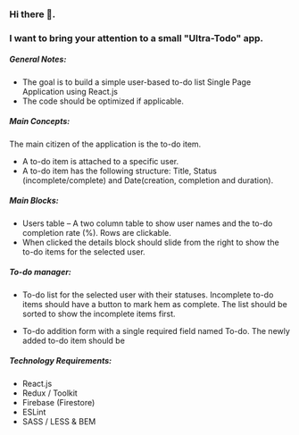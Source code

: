 ### Hi there 👋.  
### I want to bring your attention to a small "Ultra-Todo" app.

##### General Notes:
 - The goal is to build a simple user-based to-do list Single Page Application using React.js
 - The code should be optimized if applicable.
 
##### Main Concepts:
The main citizen of the application is the to-do item.
 - A to-do item is attached to a specific user.
 - A to-do item has the following structure: Title, Status (incomplete/complete) and Date(creation, completion and duration).


##### Main Blocks:
 - Users table – A two column table to show user names and the to-do completion rate (%). Rows are clickable. 
 - When clicked the details block should slide from the right to show the to-do items for the selected user.

##### To-do manager:
 - To-do list for the selected user with their statuses. Incomplete to-do items should have a button to mark hem as complete. The list should be sorted to show the incomplete items first.

 - To-do addition form with a single required field named To-do. The newly added to-do item should be
 
##### Technology Requirements:
 - React.js
 - Redux / Toolkit
 - Firebase (Firestore)
 - ESLint
 - SASS / LESS & BEM